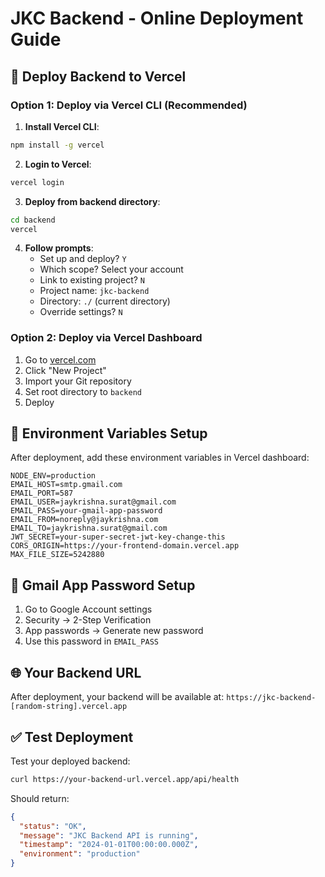# JKC Backend - Online Deployment Guide

## 🚀 Deploy Backend to Vercel

### Option 1: Deploy via Vercel CLI (Recommended)

1. **Install Vercel CLI**:
```bash
npm install -g vercel
```

2. **Login to Vercel**:
```bash
vercel login
```

3. **Deploy from backend directory**:
```bash
cd backend
vercel
```

4. **Follow prompts**:
   - Set up and deploy? `Y`
   - Which scope? Select your account
   - Link to existing project? `N`
   - Project name: `jkc-backend`
   - Directory: `./` (current directory)
   - Override settings? `N`

### Option 2: Deploy via Vercel Dashboard

1. Go to [vercel.com](https://vercel.com)
2. Click "New Project"
3. Import your Git repository
4. Set root directory to `backend`
5. Deploy

## 🔧 Environment Variables Setup

After deployment, add these environment variables in Vercel dashboard:

```env
NODE_ENV=production
EMAIL_HOST=smtp.gmail.com
EMAIL_PORT=587
EMAIL_USER=jaykrishna.surat@gmail.com
EMAIL_PASS=your-gmail-app-password
EMAIL_FROM=noreply@jaykrishna.com
EMAIL_TO=jaykrishna.surat@gmail.com
JWT_SECRET=your-super-secret-jwt-key-change-this
CORS_ORIGIN=https://your-frontend-domain.vercel.app
MAX_FILE_SIZE=5242880
```

## 📧 Gmail App Password Setup

1. Go to Google Account settings
2. Security → 2-Step Verification
3. App passwords → Generate new password
4. Use this password in `EMAIL_PASS`

## 🌐 Your Backend URL

After deployment, your backend will be available at:
`https://jkc-backend-[random-string].vercel.app`

## ✅ Test Deployment

Test your deployed backend:
```bash
curl https://your-backend-url.vercel.app/api/health
```

Should return:
```json
{
  "status": "OK",
  "message": "JKC Backend API is running",
  "timestamp": "2024-01-01T00:00:00.000Z",
  "environment": "production"
}
```
